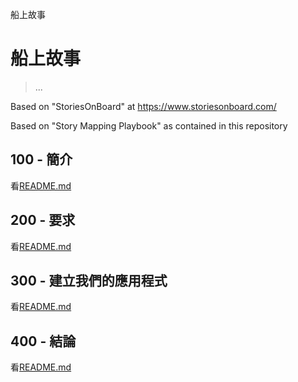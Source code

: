 船上故事

# 船上故事

> ...

Based on "StoriesOnBoard" at <https://www.storiesonboard.com/>

Based on "Story Mapping Playbook" as contained in this repository

## 100 - 簡介

看[README.md](./100/README.md)

## 200 - 要求

看[README.md](./200/README.md)

## 300 - 建立我們的應用程式

看[README.md](./300/README.md)

## 400 - 結論

看[README.md](./400/README.md)
